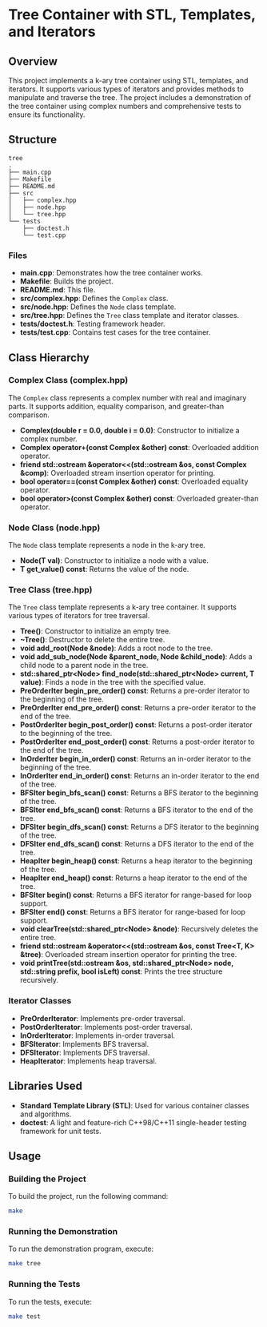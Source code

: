 
# Tree Container with STL, Templates, and Iterators

## Overview

This project implements a k-ary tree container using STL, templates, and iterators. It supports various types of iterators and provides methods to manipulate and traverse the tree. The project includes a demonstration of the tree container using complex numbers and comprehensive tests to ensure its functionality.

## Structure

```
tree
.
├── main.cpp
├── Makefile
├── README.md
├── src
│   ├── complex.hpp
│   ├── node.hpp
│   └── tree.hpp
└── tests
    ├── doctest.h
    └── test.cpp
```

### Files

- **main.cpp**: Demonstrates how the tree container works.
- **Makefile**: Builds the project.
- **README.md**: This file.
- **src/complex.hpp**: Defines the `Complex` class.
- **src/node.hpp**: Defines the `Node` class template.
- **src/tree.hpp**: Defines the `Tree` class template and iterator classes.
- **tests/doctest.h**: Testing framework header.
- **tests/test.cpp**: Contains test cases for the tree container.

## Class Hierarchy

### Complex Class (complex.hpp)

The `Complex` class represents a complex number with real and imaginary parts. It supports addition, equality comparison, and greater-than comparison.

- **Complex(double r = 0.0, double i = 0.0)**: Constructor to initialize a complex number.
- **Complex operator+(const Complex &other) const**: Overloaded addition operator.
- **friend std::ostream &operator<<(std::ostream &os, const Complex &comp)**: Overloaded stream insertion operator for printing.
- **bool operator==(const Complex &other) const**: Overloaded equality operator.
- **bool operator>(const Complex &other) const**: Overloaded greater-than operator.

### Node Class (node.hpp)

The `Node` class template represents a node in the k-ary tree.

- **Node(T val)**: Constructor to initialize a node with a value.
- **T get_value() const**: Returns the value of the node.

### Tree Class (tree.hpp)

The `Tree` class template represents a k-ary tree container. It supports various types of iterators for tree traversal.

- **Tree()**: Constructor to initialize an empty tree.
- **~Tree()**: Destructor to delete the entire tree.
- **void add_root(Node<T> &node)**: Adds a root node to the tree.
- **void add_sub_node(Node<T> &parent_node, Node<T> &child_node)**: Adds a child node to a parent node in the tree.
- **std::shared_ptr<Node<T>> find_node(std::shared_ptr<Node<T>> current, T value)**: Finds a node in the tree with the specified value.
- **PreOrderIter begin_pre_order() const**: Returns a pre-order iterator to the beginning of the tree.
- **PreOrderIter end_pre_order() const**: Returns a pre-order iterator to the end of the tree.
- **PostOrderIter begin_post_order() const**: Returns a post-order iterator to the beginning of the tree.
- **PostOrderIter end_post_order() const**: Returns a post-order iterator to the end of the tree.
- **InOrderIter begin_in_order() const**: Returns an in-order iterator to the beginning of the tree.
- **InOrderIter end_in_order() const**: Returns an in-order iterator to the end of the tree.
- **BFSIter begin_bfs_scan() const**: Returns a BFS iterator to the beginning of the tree.
- **BFSIter end_bfs_scan() const**: Returns a BFS iterator to the end of the tree.
- **DFSIter begin_dfs_scan() const**: Returns a DFS iterator to the beginning of the tree.
- **DFSIter end_dfs_scan() const**: Returns a DFS iterator to the end of the tree.
- **HeapIter begin_heap() const**: Returns a heap iterator to the beginning of the tree.
- **HeapIter end_heap() const**: Returns a heap iterator to the end of the tree.
- **BFSIter begin() const**: Returns a BFS iterator for range-based for loop support.
- **BFSIter end() const**: Returns a BFS iterator for range-based for loop support.
- **void clearTree(std::shared_ptr<Node<T>> &node)**: Recursively deletes the entire tree.
- **friend std::ostream &operator<<(std::ostream &os, const Tree<T, K> &tree)**: Overloaded stream insertion operator for printing the tree.
- **void printTree(std::ostream &os, std::shared_ptr<Node<T>> node, std::string prefix, bool isLeft) const**: Prints the tree structure recursively.

### Iterator Classes

- **PreOrderIterator**: Implements pre-order traversal.
- **PostOrderIterator**: Implements post-order traversal.
- **InOrderIterator**: Implements in-order traversal.
- **BFSIterator**: Implements BFS traversal.
- **DFSIterator**: Implements DFS traversal.
- **HeapIterator**: Implements heap traversal.

## Libraries Used

- **Standard Template Library (STL)**: Used for various container classes and algorithms.
- **doctest**: A light and feature-rich C++98/C++11 single-header testing framework for unit tests.

## Usage

### Building the Project

To build the project, run the following command:

```bash
make
```

### Running the Demonstration

To run the demonstration program, execute:

```bash
make tree
```

### Running the Tests

To run the tests, execute:

```bash
make test
```